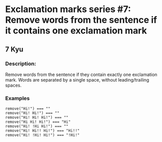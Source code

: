 # Exclamation marks series #7: Remove words from the sentence if it contains one exclamation mark
## 7 Kyu

### Description:

Remove words from the sentence if they contain exactly one exclamation mark. Words are separated by a single space, without leading/trailing spaces.

### Examples
```
remove("Hi!") === ""
remove("Hi! Hi!") === ""
remove("Hi! Hi! Hi!") === ""
remove("Hi Hi! Hi!") === "Hi"
remove("Hi! !Hi Hi!") === ""
remove("Hi! Hi!! Hi!") === "Hi!!"
remove("Hi! !Hi! Hi!") === "!Hi!"
```
